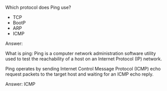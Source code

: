 Which protocol does Ping use?

- TCP
- BootP
- ARP
- ICMP

Answer: 

What is ping:
Ping is a computer network administration software utility used to test the reachability of a host on an Internet Protocol (IP) network. 

Ping operates by sending Internet Control Message Protocol (ICMP) echo request packets to the target host and waiting for an ICMP echo reply.

Answer: ICMP